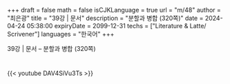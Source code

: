 +++
draft = false
math = false
isCJKLanguage = true
url = "m/48"
author = "최은광"
title = "39강 | 문서"
description = "분할과 병합 (320쪽)"
date = 2024-04-24 05:38:00
expiryDate = 2099-12-31
techs = ["Literature & Latte/ Scrivener"]
languages = "한국어"
+++

39강 | 문서 – 분할과 병합 (320쪽)

<!--more--> 

#

{{< youtube DAV4SiVu3Ts >}}

#